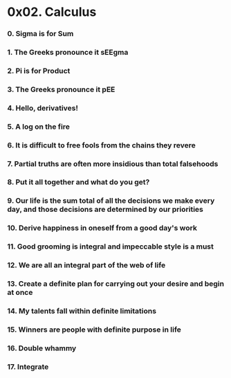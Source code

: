 # 0x02. Calculus

### 0. Sigma is for Sum

### 1. The Greeks pronounce it sEEgma

### 2. Pi is for Product

### 3. The Greeks pronounce it pEE

### 4. Hello, derivatives!

### 5. A log on the fire

### 6. It is difficult to free fools from the chains they revere

### 7. Partial truths are often more insidious than total falsehoods

### 8. Put it all together and what do you get?

### 9. Our life is the sum total of all the decisions we make every day, and those decisions are determined by our priorities

### 10. Derive happiness in oneself from a good day's work

### 11. Good grooming is integral and impeccable style is a must

### 12. We are all an integral part of the web of life

### 13. Create a definite plan for carrying out your desire and begin at once

### 14. My talents fall within definite limitations

### 15. Winners are people with definite purpose in life

### 16. Double whammy

### 17. Integrate
